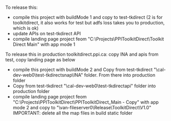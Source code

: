 To release this:
- compile this project with buildMode 1 and copy to test-tkdirect (2 is for toolkitdirect, it also works for test but adfs loss takes you to production, which is ok)
- update APIs on test-tkdirect API
- compile landing page project feom "C:\Projects\PPIToolkitDirect\Toolkit Direct Main" with app mode 1


To release this in production toolkitdirect.ppi.ca: copy INA and apis from test, copy landing page as below
- compile this project with buildMode 2 and Copy from test-tkdirect "\\cal-dev-web0\test-tkdirectsnap\INA" folder. From there into production folder
- Copy from test-tkdirect "\\cal-dev-web0\test-tkdirectapi" folder into production folder
- compile landing page project feom "C:\Projects\PPIToolkitDirect\PPIToolkitDirect_Main - Copy" with app mode 2 and copy to "\\van-fileserver0\Release\ToolkitDirect\V1.0"
IMPORTANT: delete all the map files in build static folder